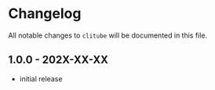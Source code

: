 # Changelog

All notable changes to `clitube` will be documented in this file.

## 1.0.0 - 202X-XX-XX

- initial release
